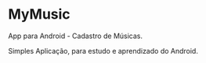 MyMusic
=======

App para Android - Cadastro de Músicas.

Simples Aplicação, para estudo e aprendizado do Android.
